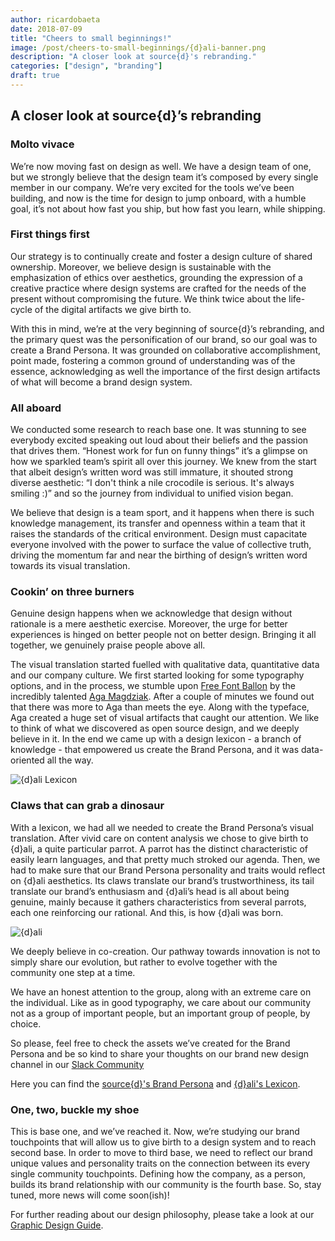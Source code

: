 ```yaml
---
author: ricardobaeta
date: 2018-07-09
title: "Cheers to small beginnings!"
image: /post/cheers-to-small-beginnings/{d}ali-banner.png
description: "A closer look at source{d}'s rebranding."
categories: ["design", "branding"]
draft: true
---
```


## A closer look at source{d}’s rebranding

### Molto vivace

We’re now moving fast on design as well. We have a design team of one, but we strongly believe that the design team it’s composed by every single member in our company. We’re very excited for the tools we’ve been building, and now is the time for design to jump onboard, with a humble goal, it’s not about how fast you ship, but how fast you learn, while shipping.

### First things first

Our strategy is to continually create and foster a design culture of shared ownership. Moreover, we believe design is sustainable with  the emphasization of ethics over aesthetics, grounding the expression of a creative practice where design systems are crafted for the needs of the present without compromising the future. We think twice about the life-cycle of the digital artifacts we give birth to.

With this in mind, we’re at the very beginning of source{d}’s rebranding, and the primary quest was the personification of our brand, so our goal was to create a Brand Persona. It was grounded on collaborative accomplishment, point made, fostering a common ground of understanding was of the essence, acknowledging as well the importance of the first design artifacts of what will become a brand design system.

### All aboard

We conducted some research to reach base one. It was stunning to see everybody excited speaking out loud about their beliefs and the passion that drives them. “Honest work for fun on funny things” it’s a glimpse on how we sparkled team’s spirit all over this journey. We knew from the start that albeit design’s written word was still immature, it shouted strong diverse aesthetic: “I don't think a nile crocodile is serious. It's always smiling :)” and so the journey from individual to unified vision began.

We believe that design is a team sport, and it happens when there is such knowledge management, its transfer and openness within a team that it raises the standards of the critical environment. Design must capacitate everyone involved with the power to surface the value of collective truth, driving the momentum far and near the birthing of design’s written word towards its visual translation.

### Cookin’ on three burners

Genuine design happens when we acknowledge that design without rationale is a mere aesthetic exercise. Moreover, the urge for better experiences is hinged on better people not on better design. Bringing it all together, we genuinely praise people above all.

The visual translation started fuelled with qualitative data, quantitative data and our company culture. We first started looking for some typography options, and in the process, we stumble upon [Free Font Ballon](https://www.behance.net/gallery/55482949/Free-Font_Balloon) by the incredibly talented [Aga Magdziak](https://www.behance.net/aga735d). After a couple of minutes we found out that there was more to Aga than meets the eye. Along with the typeface, Aga created a huge set of visual artifacts that caught our attention. We like to think of what we discovered as open source design, and we deeply believe in it. In the end we came up with a design lexicon - a branch of knowledge - that empowered us create the Brand Persona, and it was data-oriented all the way.

![{d}ali Lexicon](/post/cheers-to-small-beginnings/{d}ali-lexicon.png)

### Claws that can grab a dinosaur

With a lexicon, we had all we needed to create the Brand Persona’s visual translation. After vivid care on content analysis we chose to give birth to {d}ali, a quite particular parrot. A parrot has the distinct characteristic of easily learn languages, and that pretty much stroked our agenda. Then, we had to make sure that our Brand Persona personality and traits would reflect on {d}ali aesthetics. Its claws translate our brand’s trustworthiness, its tail translate our brand’s enthusiasm and {d}ali’s head is all about being genuine, mainly because it gathers characteristics from several parrots, each one reinforcing our rational. And this, is how {d}ali was born.

![{d}ali](/post/cheers-to-small-beginnings/{d}ali.png)

We deeply believe in co-creation. Our pathway towards innovation is not to simply share our evolution, but rather to evolve together with the community one step at a time.

We have an honest attention to the group, along with an extreme care on the individual. Like as in good typography, we care about our community not as a group of important people, but an important group of people, by choice.

So please, feel free to check the assets we’ve created for the Brand Persona and be so kind to share your thoughts on our brand new design channel in our [Slack Community](http://missing-link)

Here you can find the [source{d}'s Brand Persona](http://missing-link) and [{d}ali's Lexicon](http://missing-link).

### One, two, buckle my shoe

This is base one, and we’ve reached it. Now, we’re studying our brand touchpoints that will allow us to give birth to a design system and to reach second base. In order to move to third base, we need to reflect our brand unique values and personality traits on the connection between its every single community touchpoints. Defining how the company, as a person, builds its brand relationship with our community is the fourth base. So, stay tuned, more news will come soon(ish)!

For further reading about our design philosophy, please take a look at our [Graphic Design Guide](https://github.com/src-d/guide/blob/master/product/graphic-design-guide.md).
